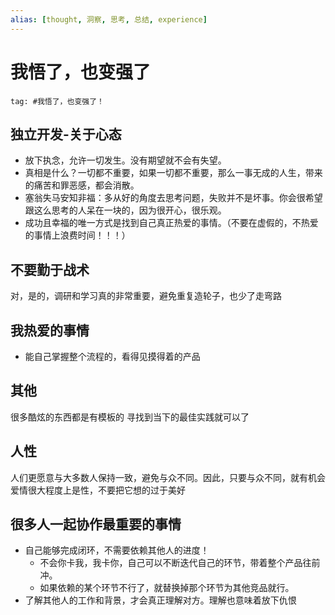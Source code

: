 ```yaml
---
alias: [thought, 洞察, 思考, 总结, experience]
---
```

# 我悟了，也变强了



```query
tag: #我悟了，也变强了！
```


## 独立开发-关于心态

- 放下执念，允许一切发生。没有期望就不会有失望。
- 真相是什么？一切都不重要，如果一切都不重要，那么一事无成的人生，带来的痛苦和罪恶感，都会消散。
- 塞翁失马安知非福：多从好的角度去思考问题，失败并不是坏事。你会很希望跟这么思考的人呆在一块的，因为很开心，很乐观。
- 成功且幸福的唯一方式是找到自己真正热爱的事情。（不要在虚假的，不热爱的事情上浪费时间！！！）

## 不要勤于战术
对，是的，调研和学习真的非常重要，避免重复造轮子，也少了走弯路

## 我热爱的事情

- 能自己掌握整个流程的，看得见摸得着的产品

## 其他
很多酷炫的东西都是有模板的  寻找到当下的最佳实践就可以了

## 人性
人们更愿意与大多数人保持一致，避免与众不同。因此，只要与众不同，就有机会
爱情很大程度上是性，不要把它想的过于美好


## 很多人一起协作最重要的事情

- 自己能够完成闭环，不需要依赖其他人的进度！
    - 不会你卡我，我卡你，自己可以不断迭代自己的环节，带着整个产品往前冲。
    - 如果依赖的某个环节不行了，就替换掉那个环节为其他竞品就行。
- 了解其他人的工作和背景，才会真正理解对方。理解也意味着放下仇恨
